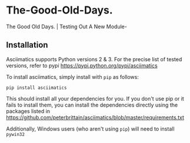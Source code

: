 # The-Good-Old-Days.
The Good Old Days. | Testing Out A New Module-



Installation
------------

Asciimatics supports Python versions 2 & 3. For the precise list of tested versions, refer to pypi <https://pypi.python.org/pypi/asciimatics>

To install asciimatics, simply install with `pip` as follows:

    pip install asciimatics

This should install all your dependencies for you.  If you don't use pip or it fails to install
them, you can install the dependencies directly using the packages listed in https://github.com/peterbrittain/asciimatics/blob/master/requirements.txt

Additionally, Windows users (who aren't using `pip`) will need to install `pywin32`

